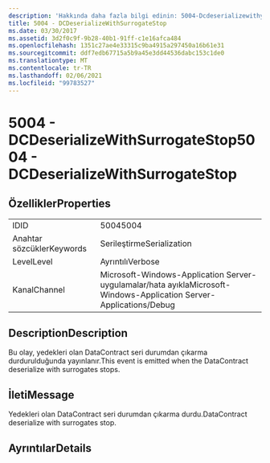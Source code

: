 ```yaml
---
description: 'Hakkında daha fazla bilgi edinin: 5004-Dcdeserializewithyedeklerin Gatestop'
title: 5004 - DCDeserializeWithSurrogateStop
ms.date: 03/30/2017
ms.assetid: 3d2f0c9f-9b28-40b1-91ff-c1e16afca484
ms.openlocfilehash: 1351c27ae4e33315c9ba4915a297450a16b61e31
ms.sourcegitcommit: ddf7edb67715a5b9a45e3dd44536dabc153c1de0
ms.translationtype: MT
ms.contentlocale: tr-TR
ms.lasthandoff: 02/06/2021
ms.locfileid: "99783527"
---
```

# <a name="5004---dcdeserializewithsurrogatestop"></a><span data-ttu-id="14cdc-103">5004 - DCDeserializeWithSurrogateStop</span><span class="sxs-lookup"><span data-stu-id="14cdc-103">5004 - DCDeserializeWithSurrogateStop</span></span>

## <a name="properties"></a><span data-ttu-id="14cdc-104">Özellikler</span><span class="sxs-lookup"><span data-stu-id="14cdc-104">Properties</span></span>  
  
|||  
|-|-|  
|<span data-ttu-id="14cdc-105">ID</span><span class="sxs-lookup"><span data-stu-id="14cdc-105">ID</span></span>|<span data-ttu-id="14cdc-106">5004</span><span class="sxs-lookup"><span data-stu-id="14cdc-106">5004</span></span>|  
|<span data-ttu-id="14cdc-107">Anahtar sözcükler</span><span class="sxs-lookup"><span data-stu-id="14cdc-107">Keywords</span></span>|<span data-ttu-id="14cdc-108">Serileştirme</span><span class="sxs-lookup"><span data-stu-id="14cdc-108">Serialization</span></span>|  
|<span data-ttu-id="14cdc-109">Level</span><span class="sxs-lookup"><span data-stu-id="14cdc-109">Level</span></span>|<span data-ttu-id="14cdc-110">Ayrıntılı</span><span class="sxs-lookup"><span data-stu-id="14cdc-110">Verbose</span></span>|  
|<span data-ttu-id="14cdc-111">Kanal</span><span class="sxs-lookup"><span data-stu-id="14cdc-111">Channel</span></span>|<span data-ttu-id="14cdc-112">Microsoft-Windows-Application Server-uygulamalar/hata ayıkla</span><span class="sxs-lookup"><span data-stu-id="14cdc-112">Microsoft-Windows-Application Server-Applications/Debug</span></span>|  
  
## <a name="description"></a><span data-ttu-id="14cdc-113">Description</span><span class="sxs-lookup"><span data-stu-id="14cdc-113">Description</span></span>  

 <span data-ttu-id="14cdc-114">Bu olay, yedekleri olan DataContract seri durumdan çıkarma durdurulduğunda yayınlanır.</span><span class="sxs-lookup"><span data-stu-id="14cdc-114">This event is emitted when the DataContract deserialize with surrogates stops.</span></span>  
  
## <a name="message"></a><span data-ttu-id="14cdc-115">İleti</span><span class="sxs-lookup"><span data-stu-id="14cdc-115">Message</span></span>  

 <span data-ttu-id="14cdc-116">Yedekleri olan DataContract seri durumdan çıkarma durdu.</span><span class="sxs-lookup"><span data-stu-id="14cdc-116">DataContract deserialize with surrogates stop.</span></span>  
  
## <a name="details"></a><span data-ttu-id="14cdc-117">Ayrıntılar</span><span class="sxs-lookup"><span data-stu-id="14cdc-117">Details</span></span>
